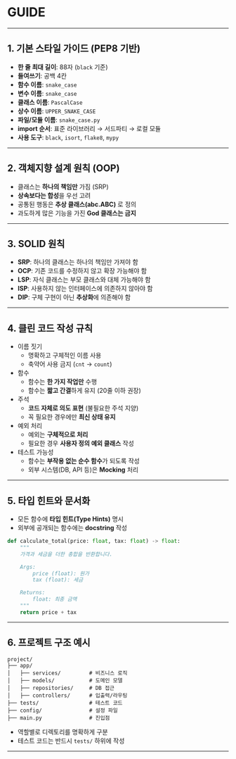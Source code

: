 # GUIDE

---

## 1. 기본 스타일 가이드 (PEP8 기반)

- **한 줄 최대 길이**: 88자 (`black` 기준)
- **들여쓰기**: 공백 4칸
- **함수 이름**: `snake_case`
- **변수 이름**: `snake_case`
- **클래스 이름**: `PascalCase`
- **상수 이름**: `UPPER_SNAKE_CASE`
- **파일/모듈 이름**: `snake_case.py`
- **import 순서**: 표준 라이브러리 → 서드파티 → 로컬 모듈
- **사용 도구**: `black`, `isort`, `flake8`, `mypy`

---

## 2. 객체지향 설계 원칙 (OOP)

- 클래스는 **하나의 책임만** 가짐 (SRP)
- **상속보다는 합성**을 우선 고려
- 공통된 행동은 **추상 클래스(abc.ABC)** 로 정의
- 과도하게 많은 기능을 가진 **God 클래스는 금지**

---

## 3. SOLID 원칙

- **SRP**: 하나의 클래스는 하나의 책임만 가져야 함
- **OCP**: 기존 코드를 수정하지 않고 확장 가능해야 함
- **LSP**: 자식 클래스는 부모 클래스와 대체 가능해야 함
- **ISP**: 사용하지 않는 인터페이스에 의존하지 않아야 함
- **DIP**: 구체 구현이 아닌 **추상화**에 의존해야 함

---

## 4. 클린 코드 작성 규칙

- 이름 짓기
    - 명확하고 구체적인 이름 사용
    - 축약어 사용 금지 (`cnt` → `count`)
- 함수
    - 함수는 **한 가지 작업만** 수행
    - 함수는 **짧고 간결**하게 유지 (20줄 이하 권장)
- 주석
    - **코드 자체로 의도 표현** (불필요한 주석 지양)
    - 꼭 필요한 경우에만 **최신 상태 유지**
- 예외 처리
    - 예외는 **구체적으로 처리**
    - 필요한 경우 **사용자 정의 예외 클래스** 작성
- 테스트 가능성
    - 함수는 **부작용 없는 순수 함수**가 되도록 작성
    - 외부 시스템(DB, API 등)은 **Mocking** 처리

---

## 5. 타입 힌트와 문서화

- 모든 함수에 **타입 힌트(Type Hints)** 명시
- 외부에 공개되는 함수에는 **docstring** 작성

```python
def calculate_total(price: float, tax: float) -> float:
    """
    가격과 세금을 더한 총합을 반환합니다.

    Args:
        price (float): 원가
        tax (float): 세금

    Returns:
        float: 최종 금액
    """
    return price + tax
```

---

## 6. 프로젝트 구조 예시

```plaintext
project/
├── app/
│   ├── services/         # 비즈니스 로직
│   ├── models/           # 도메인 모델
│   ├── repositories/     # DB 접근
│   ├── controllers/      # 입출력/라우팅
├── tests/                # 테스트 코드
├── config/               # 설정 파일
├── main.py               # 진입점
```

- 역할별로 디렉토리를 명확하게 구분
- 테스트 코드는 반드시 `tests/` 하위에 작성

---
